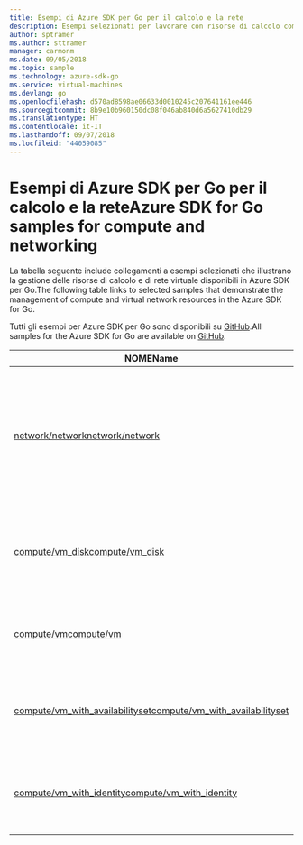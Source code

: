 ```yaml
---
title: Esempi di Azure SDK per Go per il calcolo e la rete
description: Esempi selezionati per lavorare con risorse di calcolo come macchine virtuali e reti virtuali da Azure SDK per Go.
author: sptramer
ms.author: sttramer
manager: carmonm
ms.date: 09/05/2018
ms.topic: sample
ms.technology: azure-sdk-go
ms.service: virtual-machines
ms.devlang: go
ms.openlocfilehash: d570ad8598ae06633d0010245c207641161ee446
ms.sourcegitcommit: 8b9e10b960150dc08f046ab840d6a5627410db29
ms.translationtype: HT
ms.contentlocale: it-IT
ms.lasthandoff: 09/07/2018
ms.locfileid: "44059085"
---
```

# <a name="azure-sdk-for-go-samples-for-compute-and-networking"></a><span data-ttu-id="cec5e-103">Esempi di Azure SDK per Go per il calcolo e la rete</span><span class="sxs-lookup"><span data-stu-id="cec5e-103">Azure SDK for Go samples for compute and networking</span></span>

<span data-ttu-id="cec5e-104">La tabella seguente include collegamenti a esempi selezionati che illustrano la gestione delle risorse di calcolo e di rete virtuale disponibili in Azure SDK per Go.</span><span class="sxs-lookup"><span data-stu-id="cec5e-104">The following table links to selected samples that demonstrate the management of compute and virtual network resources in the Azure SDK for Go.</span></span>

<span data-ttu-id="cec5e-105">Tutti gli esempi per Azure SDK per Go sono disponibili su [GitHub](https://github.com/Azure-Samples/azure-sdk-for-go-samples).</span><span class="sxs-lookup"><span data-stu-id="cec5e-105">All samples for the Azure SDK for Go are available on [GitHub](https://github.com/Azure-Samples/azure-sdk-for-go-samples).</span></span>

| <span data-ttu-id="cec5e-106">NOME</span><span class="sxs-lookup"><span data-stu-id="cec5e-106">Name</span></span> | <span data-ttu-id="cec5e-107">DESCRIZIONE</span><span class="sxs-lookup"><span data-stu-id="cec5e-107">Description</span></span> |
|------|-------------|
| [<span data-ttu-id="cec5e-108">network/network</span><span class="sxs-lookup"><span data-stu-id="cec5e-108">network/network</span></span>](https://github.com/Azure-Samples/azure-sdk-for-go-samples/blob/master/network/network.go) | <span data-ttu-id="cec5e-109">Consente di creare, aggiornare, eliminare risorse di rete come reti virtuali, subnet e gruppi di sicurezza di rete ed eseguire query al loro interno.</span><span class="sxs-lookup"><span data-stu-id="cec5e-109">Create, update, delete, and query network resources including virtual networks, subnets, and network security groups.</span></span> |
| [<span data-ttu-id="cec5e-110">compute/vm_disk</span><span class="sxs-lookup"><span data-stu-id="cec5e-110">compute/vm_disk</span></span>](https://github.com/Azure-Samples/azure-sdk-for-go-samples/blob/master/compute/vm_disk.go) | <span data-ttu-id="cec5e-111">Consente di creare, collegare, rimuovere, aggiornare e crittografare i dischi dati per una macchina virtuale.</span><span class="sxs-lookup"><span data-stu-id="cec5e-111">Create, attach, detach, update, and encrypt data disks for a VM.</span></span> |
| [<span data-ttu-id="cec5e-112">compute/vm</span><span class="sxs-lookup"><span data-stu-id="cec5e-112">compute/vm</span></span>](https://github.com/Azure-Samples/azure-sdk-for-go-samples/blob/master/compute/vm.go) | <span data-ttu-id="cec5e-113">Consente di creare, aggiornare, disattivare e gestire le macchine virtuali.</span><span class="sxs-lookup"><span data-stu-id="cec5e-113">Create, update, deactivate, and manage VMs.</span></span> |
| [<span data-ttu-id="cec5e-114">compute/vm_with_availabilityset</span><span class="sxs-lookup"><span data-stu-id="cec5e-114">compute/vm_with_availabilityset</span></span>](https://github.com/Azure-Samples/azure-sdk-for-go-samples/blob/master/compute/vm_with_availabilityset.go) | <span data-ttu-id="cec5e-115">Consente di creare set di disponibilità e servizi di bilanciamento del carico per le macchine virtuali.</span><span class="sxs-lookup"><span data-stu-id="cec5e-115">Create availability sets and load balancers for VMs.</span></span> |
| [<span data-ttu-id="cec5e-116">compute/vm_with_identity</span><span class="sxs-lookup"><span data-stu-id="cec5e-116">compute/vm_with_identity</span></span>](https://github.com/Azure-Samples/azure-sdk-for-go-samples/blob/master/compute/vm_with_identity.go) | <span data-ttu-id="cec5e-117">Consente di creare e gestire identità del servizio gestite (MSI) per le macchine virtuali.</span><span class="sxs-lookup"><span data-stu-id="cec5e-117">Create and manage Managed Service Identities (MSIs) for VMs.</span></span> |
